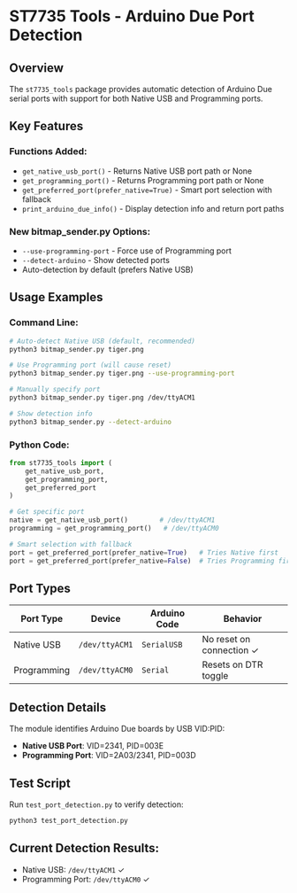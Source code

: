 # ST7735 Tools - Arduino Due Port Detection

## Overview
The `st7735_tools` package provides automatic detection of Arduino Due serial ports with support for both Native USB and Programming ports.

## Key Features

### Functions Added:
- `get_native_usb_port()` - Returns Native USB port path or None
- `get_programming_port()` - Returns Programming port path or None  
- `get_preferred_port(prefer_native=True)` - Smart port selection with fallback
- `print_arduino_due_info()` - Display detection info and return port paths

### New bitmap_sender.py Options:
- `--use-programming-port` - Force use of Programming port
- `--detect-arduino` - Show detected ports
- Auto-detection by default (prefers Native USB)

## Usage Examples

### Command Line:
```bash
# Auto-detect Native USB (default, recommended)
python3 bitmap_sender.py tiger.png

# Use Programming port (will cause reset)
python3 bitmap_sender.py tiger.png --use-programming-port

# Manually specify port
python3 bitmap_sender.py tiger.png /dev/ttyACM1

# Show detection info
python3 bitmap_sender.py --detect-arduino
```

### Python Code:
```python
from st7735_tools import (
    get_native_usb_port,
    get_programming_port,
    get_preferred_port
)

# Get specific port
native = get_native_usb_port()        # /dev/ttyACM1
programming = get_programming_port()   # /dev/ttyACM0

# Smart selection with fallback
port = get_preferred_port(prefer_native=True)   # Tries Native first
port = get_preferred_port(prefer_native=False)  # Tries Programming first
```

## Port Types

| Port Type | Device | Arduino Code | Behavior |
|-----------|--------|--------------|----------|
| Native USB | `/dev/ttyACM1` | `SerialUSB` | No reset on connection ✓ |
| Programming | `/dev/ttyACM0` | `Serial` | Resets on DTR toggle |

## Detection Details

The module identifies Arduino Due boards by USB VID:PID:
- **Native USB Port**: VID=2341, PID=003E
- **Programming Port**: VID=2A03/2341, PID=003D

## Test Script

Run `test_port_detection.py` to verify detection:
```bash
python3 test_port_detection.py
```

## Current Detection Results:
- Native USB: `/dev/ttyACM1` ✓
- Programming Port: `/dev/ttyACM0` ✓
